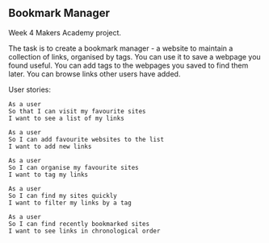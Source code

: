 Bookmark Manager
----------------

Week 4 Makers Academy project.

The task is to create a bookmark manager - a website to maintain a collection of links, organised by tags. You can use it to save a webpage you found useful. You can add tags to the webpages you saved to find them later. You can browse links other users have added.

User stories:

```
As a user
So that I can visit my favourite sites
I want to see a list of my links

As a user
So I can add favourite websites to the list
I want to add new links

As a user
So I can organise my favourite sites
I want to tag my links

As a user
So I can find my sites quickly
I want to filter my links by a tag

As a user
So I can find recently bookmarked sites
I want to see links in chronological order

```
